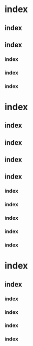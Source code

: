 # index
## index
## index
### index
### index
### index
# index
## index
## index
## index
## index
### index
### index
### index
### index
### index
# index
## index
### index
### index
### index
### index